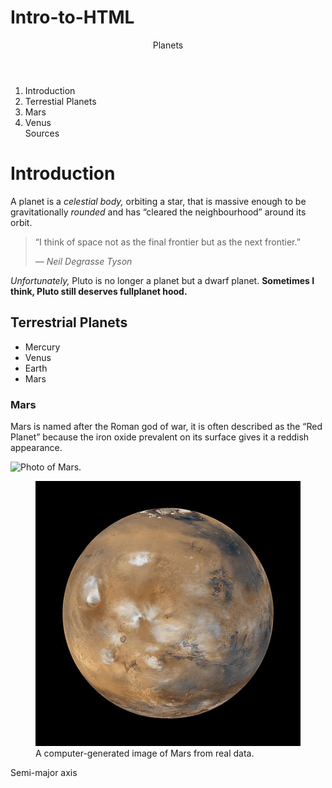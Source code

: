 # Intro-to-HTML
<!DOCTYPE html>
<html lang="en-ca">
<head>
<meta charset="utf-8">

<header>Planets</header>
<ol>
    <li>Introduction</li>
    <li>Terrestial Planets</li>
    <li>Mars</li>
    <li>Venus</li>
    <il>Sources</li>
</ol>

<h1>Introduction</h1>
<section><p>A planet is a <em>celestial body,</em> orbiting a star, that is massive enough to be gravitationally <em>rounded</em> and has
“cleared the neighbourhood” around its orbit.</p>
<blockquote>
    <p> “I think of space not as the final frontier but as the next frontier.”</p>
    <footer>— <cite>Neil Degrasse Tyson</cite></footer>
</blockquote>
<p><em>Unfortunately,</em> Pluto is no longer a planet but a dwarf planet.
<strong>Sometimes I think, Pluto still deserves fullplanet hood.</strong></p></section>

<h2>Terrestrial Planets</h2>
<ul>
    <li>Mercury</li>
    <li>Venus</li>
    <li>Earth</li>
    <li>Mars</li>
</ul>

<h3>Mars</h3>
<section><p>Mars is named after the Roman god of war, it is often described as the “Red Planet” because the iron
oxide prevalent on its surface gives it a reddish appearance.</p>
<img src="images/mars.jpeg" alt="Photo of Mars.">
<figure>
<img src="images/mars.jpg" alt="">
<figcaption>A computer-generated image of Mars from real data.</figcaption>
</figure>
<d1>
    <dt>Semi-major axis</dt>
